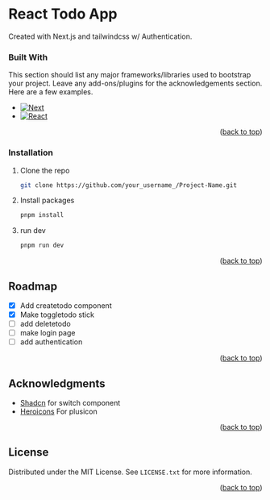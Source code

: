 # React Todo App
Created with Next.js and tailwindcss w/ Authentication.

<!-- add screenshot -->

### Built With

This section should list any major frameworks/libraries used to bootstrap your project. Leave any add-ons/plugins for the acknowledgements section. Here are a few examples.

* [![Next][Next.js]][Next-url]
* [![React][React.js]][React-url]

<p align="right">(<a href="#readme-top">back to top</a>)</p>

### Installation

1. Clone the repo
   ```sh
   git clone https://github.com/your_username_/Project-Name.git
   ```
2. Install packages
   ```sh
   pnpm install
   ```
3. run dev
   ```sh
   pnpm run dev

<p align="right">(<a href="#readme-top">back to top</a>)</p>


<!-- ROADMAP -->
## Roadmap

- [x] Add createtodo component
- [x] Make toggletodo stick
- [ ] add deletetodo
- [ ] make login page
- [ ] add authentication

<p align="right">(<a href="#readme-top">back to top</a>)</p>

<!-- ACKNOWLEDGMENTS -->
## Acknowledgments

* [Shadcn](https://ui.shadcn.com/) for switch component
* [Heroicons](https://heroicons.dev/) For plusicon

<p align="right">(<a href="#readme-top">back to top</a>)</p>


<!-- MARKDOWN LINKS & IMAGES -->
<!-- https://www.markdownguide.org/basic-syntax/#reference-style-links -->
[product-screenshot]: images/screenshot.png
[Next.js]: https://img.shields.io/badge/next.js-000000?style=for-the-badge&logo=nextdotjs&logoColor=white
[Next-url]: https://nextjs.org/
[React.js]: https://img.shields.io/badge/React-20232A?style=for-the-badge&logo=react&logoColor=61DAFB
[React-url]: https://reactjs.org/

<!-- LICENSE -->
## License

Distributed under the MIT License. See `LICENSE.txt` for more information.

<p align="right">(<a href="#readme-top">back to top</a>)</p>


